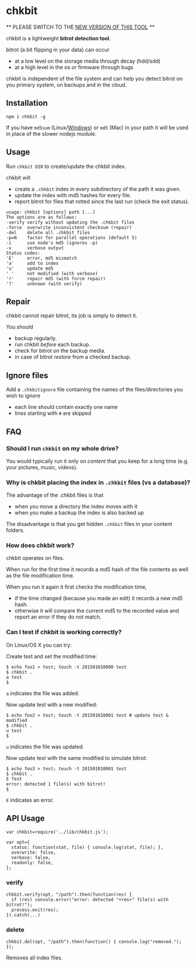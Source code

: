 # chkbit

** PLEASE SWITCH TO THE [NEW VERSION OF THIS TOOL](https://github.com/laktak/chkbit-py) **

chkbit is a lightweight **bitrot detection tool**.

bitrot (a bit flipping in your data) can occur

- at a low level on the storage media through decay (hdd/sdd)
- at a high level in the os or firmware through bugs

chkbit is independent of the file system and can help you detect bitrot on you primary system, on backups and in the cloud.

## Installation

`npm i chkbit -g`

If you have `md5sum` (Linux/[Windows](http://gnuwin32.sourceforge.net/packages/coreutils.htm)) or `md5` (Mac) in your path it will be used in place of the slower nodejs module.

## Usage

Run `chkbit DIR` to create/update the chkbit index.

chkbit will

- create a `.chkbit` index in every subdirectory of the path it was given.
- update the index with md5 hashes for every file.
- report bitrot for files that rotted since the last run (check the exit status).

```
usage: chkbit [options] path [...]
The options are as follows:
-verify verify without updating the .chkbit files
-force  overwrite inconsistent checksum (repair)
-del    delete all .chkbit files
-p=N    factor for parallel operations (default 5)
-i      use node's md5 (ignores -p)
-v      verbose output
Status codes:
'E'     error, md5 mismatch
'a'     add to index
'u'     update md5
' '     not modified (with verbose)
'r'     repair md5 (with force repair)
'?'     unknown (with verify)
```

## Repair

chkbit cannot repair bitrot, its job is simply to detect it.

You should

- backup regularly.
- run chkbit *before* each backup.
- check for bitrot on the backup media.
- in case of bitrot *restore* from a checked backup.

## Ignore files

Add a `.chkbitignore` file containing the names of the files/directories you wish to ignore

- each line should contain exactly one name
- lines starting with `#` are skipped

## FAQ

### Should I run `chkbit` on my whole drive?

You would typically run it only on *content* that you keep for a long time (e.g. your pictures, music, videos).

### Why is chkbit placing the index in `.chkbit` files (vs a database)?

The advantage of the .chkbit files is that

- when you move a directory the index moves with it
- when you make a backup the index is also backed up

The disadvantage is that you get hidden `.chkbit` files in your content folders.

### How does chkbit work?

chkbit operates on files.

When run for the first time it records a md5 hash of the file contents as well as the file modification time.

When you run it again it first checks the modification time,

- if the time changed (because you made an edit) it records a new md5 hash.
- otherwise it will compare the current md5 to the recorded value and report an error if they do not match.

### Can I test if chkbit is working correctly?

On Linux/OS X you can try:

Create test and set the modified time:
```
$ echo foo1 > test; touch -t 201501010000 test
$ chkbit .
a test
$
```
`a` indicates the file was added.

Now update test with a new modified:
```
$ echo foo2 > test; touch -t 201501010001 test # update test & modified
$ chkbit .
u test
$
```

`u` indicates the file was updated.

Now update test with the same modified to simulate bitrot:
```
$ echo foo3 > test; touch -t 201501010001 test
$ chkbit .
E Test
error: detected 1 file(s) with bitrot!
$
```

`E` indicates an error.


## API Usage

```
var chkbit=require('../lib/chkbit.js');

var opt={
  status: function(stat, file) { console.log(stat, file); },
  overwrite: false,
  verbose: false,
  readonly: false,
};
```

### verify

```
chkbit.verify(opt, "/path").then(function(res) {
  if (res) console.error("error: detected "+res+" file(s) with bitrot!");
  process.exit(res);
}).catch(...)
```

### delete

```
chkbit.del(opt, "/path").then(function() { console.log("removed."); });
```
Removes all index files.
